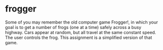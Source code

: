 frogger
=======

Some of you may remember the old computer game Frogger!, in which your goal is to get a number of frogs (one at a time) safely across a busy highway. Cars appear at random, but all travel at the same constant speed. The user controls the frog. This assignment is a simplified version of that game.
